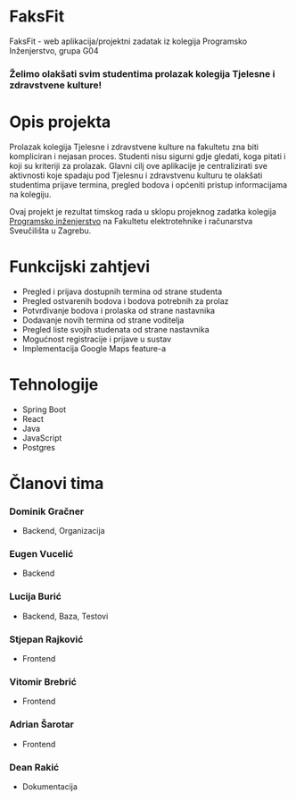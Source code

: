 # FaksFit
FaksFit - web aplikacija/projektni zadatak iz kolegija Programsko Inženjerstvo, grupa G04 <br>
### Želimo olakšati svim studentima prolazak kolegija Tjelesne i zdravstvene kulture!
# Opis projekta
Prolazak kolegija Tjelesne i zdravstvene kulture na fakultetu zna biti kompliciran i nejasan proces. Studenti nisu sigurni
gdje gledati, koga pitati i koji su kriteriji za prolazak. Glavni cilj ove aplikacije je centralizirati sve aktivnosti koje spadaju pod Tjelesnu i zdravstvenu kulturu te olakšati 
studentima prijave termina, pregled bodova i općeniti pristup informacijama na kolegiju.
 
Ovaj projekt je rezultat timskog rada u sklopu projeknog zadatka kolegija [Programsko inženjerstvo](https://www.fer.unizg.hr/predmet/proinz) na Fakultetu elektrotehnike i računarstva Sveučilišta u Zagrebu. 


# Funkcijski zahtjevi
- Pregled i prijava dostupnih termina od strane studenta <br>
- Pregled ostvarenih bodova i bodova potrebnih za prolaz <br>
- Potvrđivanje bodova i prolaska od strane nastavnika <br>
- Dodavanje novih termina od strane voditelja <br>
- Pregled liste svojih studenata od strane nastavnika <br>
- Mogućnost registracije i prijave u sustav <br>
- Implementacija Google Maps feature-a <br>


# Tehnologije
- Spring Boot
- React
- Java
- JavaScript
- Postgres


# Članovi tima 
### Dominik Gračner 
- Backend, Organizacija
### Eugen Vucelić 
- Backend
### Lucija Burić
- Backend, Baza, Testovi
### Stjepan Rajković
- Frontend
### Vitomir Brebrić
- Frontend
### Adrian Šarotar
- Frontend
### Dean Rakić
- Dokumentacija
 



